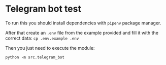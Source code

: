 # Telegram bot test

To run this you should install dependencies with `pipenv` package manager.

After that create an `.env` file from the example provided and fill it with the correct data: `cp .env.example .env`

Then you just need to execute the module:

```shell
python -m src.telegram_bot
```